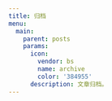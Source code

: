 ```yaml
---
title: 归档
menu:
  main:
    parent: posts
    params:
      icon:
        vendor: bs
        name: archive
        color: '384955'
      description: 文章归档。
---
```

